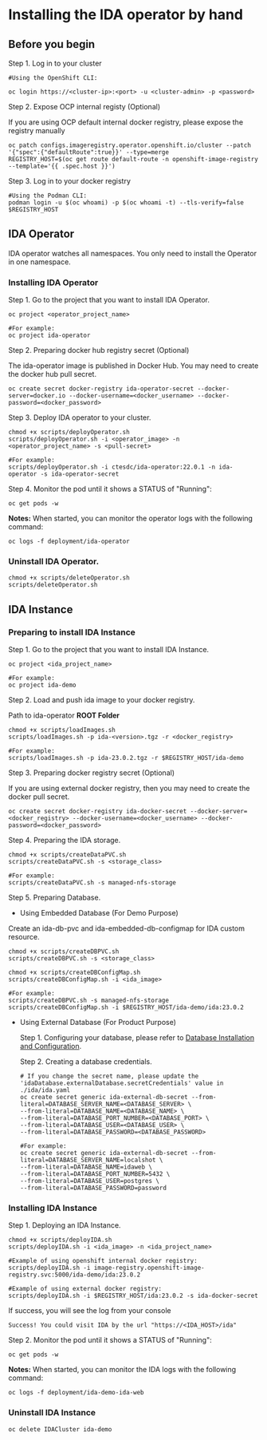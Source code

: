 # Installing the IDA operator by hand

## Before you begin

Step 1. Log in to your cluster

```
#Using the OpenShift CLI:

oc login https://<cluster-ip>:<port> -u <cluster-admin> -p <password>
```

Step 2. Expose OCP internal registy (Optional)

If you are using OCP default internal docker registry, please expose the registry manually

```
oc patch configs.imageregistry.operator.openshift.io/cluster --patch '{"spec":{"defaultRoute":true}}' --type=merge
REGISTRY_HOST=$(oc get route default-route -n openshift-image-registry --template='{{ .spec.host }}')
``` 

Step 3. Log in to your docker registry

```
#Using the Podman CLI:
podman login -u $(oc whoami) -p $(oc whoami -t) --tls-verify=false $REGISTRY_HOST
```

## IDA Operator

IDA operator watches all namespaces. You only need to install the Operator in one namespace.

### Installing IDA Operator

Step 1. Go to the project that you want to install IDA Operator.

```
oc project <operator_project_name>

#For example:
oc project ida-operator
```

Step 2. Preparing docker hub registry secret (Optional)

The ida-operator image is published in Docker Hub. You may need to create the docker hub pull secret.
```
oc create secret docker-registry ida-operator-secret --docker-server=docker.io --docker-username=<docker_username> --docker-password=<docker_password>
```

Step 3. Deploy IDA operator to your cluster.

```
chmod +x scripts/deployOperator.sh
scripts/deployOperator.sh -i <operator_image> -n <operator_project_name> -s <pull-secret>

#For example:
scripts/deployOperator.sh -i ctesdc/ida-operator:22.0.1 -n ida-operator -s ida-operator-secret
```

Step 4. Monitor the pod until it shows a STATUS of "Running":

```
oc get pods -w
```

**Notes:** When started, you can monitor the operator logs with the following command:

```
oc logs -f deployment/ida-operator
```

### Uninstall IDA Operator.

```
chmod +x scripts/deleteOperator.sh
scripts/deleteOperator.sh
```

## IDA Instance

### Preparing to install IDA Instance

Step 1. Go to the project that you want to install IDA Instance.

```
oc project <ida_project_name>

#For example:
oc project ida-demo
```

Step 2. Load and push ida image to your docker registry.

Path to ida-operator **ROOT Folder**

```
chmod +x scripts/loadImages.sh
scripts/loadImages.sh -p ida-<version>.tgz -r <docker_registry>

#For example:
scripts/loadImages.sh -p ida-23.0.2.tgz -r $REGISTRY_HOST/ida-demo
```

Step 3. Preparing docker registry secret (Optional)

If you are using external docker registry, then you may need to create the docker pull secret.
```
oc create secret docker-registry ida-docker-secret --docker-server=<docker_registry> --docker-username=<docker_username> --docker-password=<docker_password>
```

Step 4. Preparing the IDA storage.

```
chmod +x scripts/createDataPVC.sh
scripts/createDataPVC.sh -s <storage_class>

#For example:
scripts/createDataPVC.sh -s managed-nfs-storage
```

Step 5. Preparing Database.

- Using Embedded Database (For Demo Purpose)

Create an ida-db-pvc and ida-embedded-db-configmap for IDA custom resource.

```
chmod +x scripts/createDBPVC.sh
scripts/createDBPVC.sh -s <storage_class>

chmod +x scripts/createDBConfigMap.sh
scripts/createDBConfigMap.sh -i <ida_image>

#For example:
scripts/createDBPVC.sh -s managed-nfs-storage
scripts/createDBConfigMap.sh -i $REGISTRY_HOST/ida-demo/ida:23.0.2
```

- Using External Database (For Product Purpose)

  Step 1. Configuring your database, please refer to [Database Installation and Configuration](https://sdc-china.github.io/IDA-doc/installation/installation-db.html#install-and-configure-postgres-db).

  Step 2. Creating a database credentials.

  ```
  # If you change the secret name, please update the 'idaDatabase.externalDatabase.secretCredentials' value in ./ida/ida.yaml
  oc create secret generic ida-external-db-secret --from-literal=DATABASE_SERVER_NAME=<DATABASE_SERVER> \
  --from-literal=DATABASE_NAME=<DATABASE_NAME> \
  --from-literal=DATABASE_PORT_NUMBER=<DATABASE_PORT> \
  --from-literal=DATABASE_USER=<DATABASE_USER> \
  --from-literal=DATABASE_PASSWORD=<DATABASE_PASSWORD>

  #For example:
  oc create secret generic ida-external-db-secret --from-literal=DATABASE_SERVER_NAME=localshot \
  --from-literal=DATABASE_NAME=idaweb \
  --from-literal=DATABASE_PORT_NUMBER=5432 \
  --from-literal=DATABASE_USER=postgres \
  --from-literal=DATABASE_PASSWORD=password
  ```

### Installing IDA Instance

Step 1. Deploying an IDA Instance.

```
chmod +x scripts/deployIDA.sh
scripts/deployIDA.sh -i <ida_image> -n <ida_project_name>

#Example of using openshift internal docker registry:
scripts/deployIDA.sh -i image-registry.openshift-image-registry.svc:5000/ida-demo/ida:23.0.2

#Example of using external docker registry:
scripts/deployIDA.sh -i $REGISTRY_HOST/ida:23.0.2 -s ida-docker-secret
```

If success, you will see the log from your console
```
Success! You could visit IDA by the url "https://<IDA_HOST>/ida"
```

Step 2. Monitor the pod until it shows a STATUS of "Running":

```
oc get pods -w
```

**Notes:** When started, you can monitor the IDA logs with the following command:

```
oc logs -f deployment/ida-demo-ida-web
```

### Uninstall IDA Instance

```
oc delete IDACluster ida-demo
```
